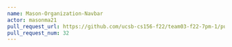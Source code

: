 ```yaml
---
name: Mason-Organization-Navbar
actor: masonma21
pull_request_url: https://github.com/ucsb-cs156-f22/team03-f22-7pm-1/pull/32
pull_request_num: 32
---
```

